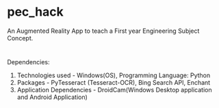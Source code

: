 # pec_hack
An Augmented Reality App to teach a First year Engineering Subject Concept.
#
Dependencies:

1. Technologies used - Windows(OS), Programming Language: Python
2. Packages - PyTesseract (Tesseract-OCR), Bing Search API, Enchant
3. Application Dependencies - DroidCam(Windows Desktop application and Android Application)

